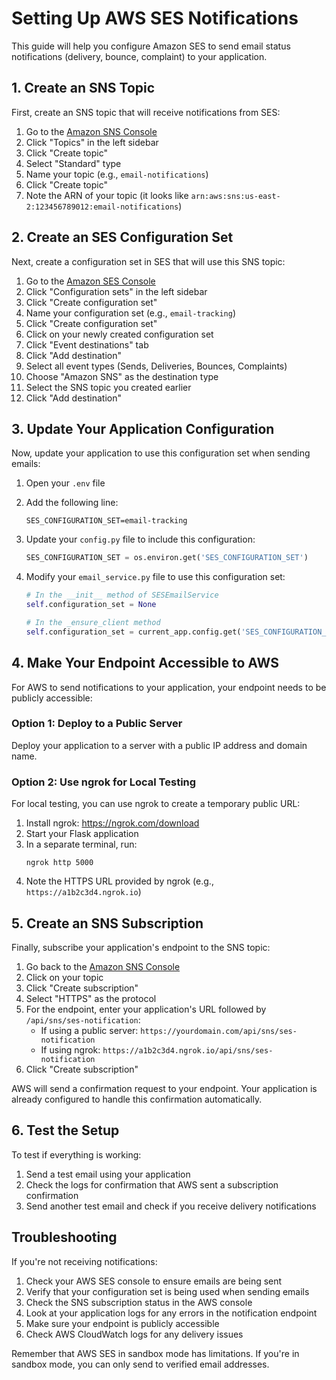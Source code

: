 # Setting Up AWS SES Notifications

This guide will help you configure Amazon SES to send email status notifications (delivery, bounce, complaint) to your application.

## 1. Create an SNS Topic

First, create an SNS topic that will receive notifications from SES:

1. Go to the [Amazon SNS Console](https://console.aws.amazon.com/sns/home)
2. Click "Topics" in the left sidebar
3. Click "Create topic"
4. Select "Standard" type
5. Name your topic (e.g., `email-notifications`)
6. Click "Create topic"
7. Note the ARN of your topic (it looks like `arn:aws:sns:us-east-2:123456789012:email-notifications`)

## 2. Create an SES Configuration Set

Next, create a configuration set in SES that will use this SNS topic:

1. Go to the [Amazon SES Console](https://console.aws.amazon.com/ses/home)
2. Click "Configuration sets" in the left sidebar
3. Click "Create configuration set"
4. Name your configuration set (e.g., `email-tracking`)
5. Click "Create configuration set"
6. Click on your newly created configuration set
7. Click "Event destinations" tab
8. Click "Add destination"
9. Select all event types (Sends, Deliveries, Bounces, Complaints)
10. Choose "Amazon SNS" as the destination type
11. Select the SNS topic you created earlier
12. Click "Add destination"

## 3. Update Your Application Configuration

Now, update your application to use this configuration set when sending emails:

1. Open your `.env` file
2. Add the following line:
   ```
   SES_CONFIGURATION_SET=email-tracking
   ```
3. Update your `config.py` file to include this configuration:
   ```python
   SES_CONFIGURATION_SET = os.environ.get('SES_CONFIGURATION_SET')
   ```

4. Modify your `email_service.py` file to use this configuration set:
   ```python
   # In the __init__ method of SESEmailService
   self.configuration_set = None
   
   # In the _ensure_client method
   self.configuration_set = current_app.config.get('SES_CONFIGURATION_SET')
   ```

## 4. Make Your Endpoint Accessible to AWS

For AWS to send notifications to your application, your endpoint needs to be publicly accessible:

### Option 1: Deploy to a Public Server
Deploy your application to a server with a public IP address and domain name.

### Option 2: Use ngrok for Local Testing
For local testing, you can use ngrok to create a temporary public URL:

1. Install ngrok: https://ngrok.com/download
2. Start your Flask application
3. In a separate terminal, run:
   ```
   ngrok http 5000
   ```
4. Note the HTTPS URL provided by ngrok (e.g., `https://a1b2c3d4.ngrok.io`)

## 5. Create an SNS Subscription

Finally, subscribe your application's endpoint to the SNS topic:

1. Go back to the [Amazon SNS Console](https://console.aws.amazon.com/sns/home)
2. Click on your topic
3. Click "Create subscription"
4. Select "HTTPS" as the protocol
5. For the endpoint, enter your application's URL followed by `/api/sns/ses-notification`:
   - If using a public server: `https://yourdomain.com/api/sns/ses-notification`
   - If using ngrok: `https://a1b2c3d4.ngrok.io/api/sns/ses-notification`
6. Click "Create subscription"

AWS will send a confirmation request to your endpoint. Your application is already configured to handle this confirmation automatically.

## 6. Test the Setup

To test if everything is working:

1. Send a test email using your application
2. Check the logs for confirmation that AWS sent a subscription confirmation
3. Send another test email and check if you receive delivery notifications

## Troubleshooting

If you're not receiving notifications:

1. Check your AWS SES console to ensure emails are being sent
2. Verify that your configuration set is being used when sending emails
3. Check the SNS subscription status in the AWS console
4. Look at your application logs for any errors in the notification endpoint
5. Make sure your endpoint is publicly accessible
6. Check AWS CloudWatch logs for any delivery issues

Remember that AWS SES in sandbox mode has limitations. If you're in sandbox mode, you can only send to verified email addresses.
